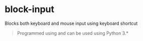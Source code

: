 # block-input
Blocks both keyboard and mouse input using keyboard shortcut

> Programmed using and can be used using Python 3.*

